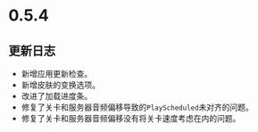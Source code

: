 # 0.5.4

## 更新日志

- 新增应用更新检查。
- 新增皮肤的变换选项。
- 改进了加载进度条。
- 修复了关卡和服务器音频偏移导致的`PlayScheduled`未对齐的问题。
- 修复了关卡和服务器音频偏移没有将关卡速度考虑在内的问题。
